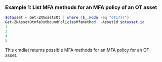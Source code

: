 ### Example 1: List MFA methods for an MFA policy of an OT asset
```powershell
$otasset = Get-ZNAssetsOt | where {$_.Fqdn -eq "ot1777"}
Get-ZNAssetOtmfaOutboundPoliciesMfamethod  -AssetId $otasset.id        
1
2
4
5
```

This cmdlet returns possible MFA methods for an MFA policy for an OT asset.
